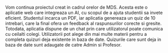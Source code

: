Vom continua proiectul creat in cadrul orelor de MDS. Acesta este o aplicatie web care integreaza un AI, cu scopul de a ajuta studentii sa invete eficient. Studentul incarca un PDF, iar aplicatia genereaza un quiz de 10 intrebari, care la final ofera un feedback al raspunsurilor corecte si gresite. Totodata, aplicatia dispune de un chat prin care utilizatorul poate comunica cu ceilalti colegi. Utilizatorii pot alege din mai multe materii pentru a completa quizuri deja existente in baza de date. Quizurile care sunt deja in baza de date sunt adaugate de catre Admin si Profesor.
